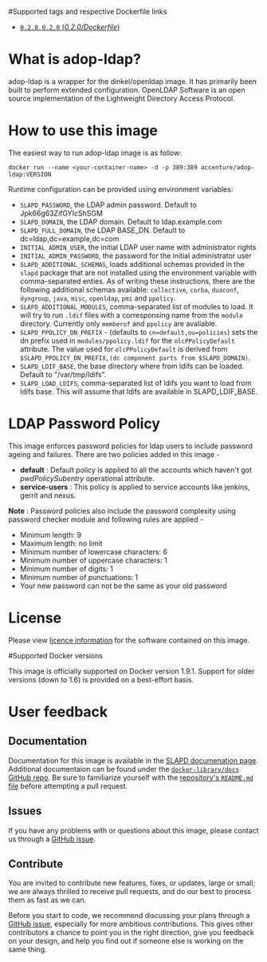 #Supported tags and respective Dockerfile links

- [`0.2.0`, `0.2.0` (*0.2.0/Dockerfile*)](https://github.com/Accenture/adop-ldap/blob/0.2.0/Dockerfile)

# What is adop-ldap?

adop-ldap is a wrapper for the dinkel/openldap image. It has primarily been built to perform extended configuration.
OpenLDAP Software is an open source implementation of the Lightweight Directory Access Protocol.

# How to use this image

The easiest way to run adop-ldap image is as follow:
```
docker run --name <your-container-name> -d -p 389:389 accenture/adop-ldap:VERSION
```

Runtime configuration can be provided using environment variables:

* `SLAPD_PASSWORD`, the LDAP admin password. Default to Jpk66g63ZifGYIcShSGM
* `SLAPD_DOMAIN`, the LDAP domain. Default to ldap.example.com
* `SLAPD_FULL_DOMAIN`, the LDAP BASE_DN. Default to dc=ldap,dc=example,dc=com
* `INITIAL_ADMIN_USER`, the initial LDAP user name with administrator rights
* `INITIAL_ADMIN_PASSWORD`, the password for the initial administrator user
* `SLAPD_ADDITIONAL_SCHEMAS`, loads additional schemas provided in the `slapd` package that are not installed using the environment variable with comma-separated enties. As of writing these instructions, there are the following additional schemas available: `collective`, `corba`, `duaconf`, `dyngroup`, `java`, `misc`, `openldap`, `pmi` and `ppolicy`.
* `SLAPD_ADDITIONAL_MODULES`, comma-separated list of modules to load. It will try to run `.ldif` files with a corresponsing name from the `module` directory. Currently only `memberof` and `ppolicy` are avaliable.
* `SLAPD_PPOLICY_DN_PREFIX` - (defaults to `cn=default,ou=policies`) sets the dn prefix used in `modules/ppolicy.ldif` for the `olcPPolicyDefault` attribute.  The value used for `olcPPolicyDefault` is derived from `$SLAPD_PPOLICY_DN_PREFIX,(dc component parts from $SLAPD_DOMAIN)`.
* `SLAPD_LDIF_BASE`, the base directory where from ldifs can be loaded. Default to "/var/tmp/ldifs".
* `SLAPD_LOAD_LDIFS`, comma-separated list of ldifs you want to load from ldifs base. This will assume that ldifs are available in SLAPD_LDIF_BASE.


# LDAP Password Policy

This image enforces password policies for ldap users to include password ageing and failures. There are two policies added in this image -

* **default** : Default policy is applied to all the accounts which haven't got _pwdPolicySubentry_ operational attribute. 
* **service-users** : This policy is applied to service accounts like jenkins, gerrit and nexus.

**Note** : Password policies also include the password complexity using password checker module and following rules are applied -

* Minimum length: 9
* Maximum length: no limit
* Minimum number of lowercase characters: 6
* Minimum number of uppercase characters: 1
* Minimum number of digits: 1
* Minimum number of punctuations: 1
* Your new password can not be the same as your old password 


# License
Please view [licence information](LICENCE.md) for the software contained on this image.

#Supported Docker versions

This image is officially supported on Docker version 1.9.1.
Support for older versions (down to 1.6) is provided on a best-effort basis.

# User feedback

## Documentation
Documentation for this image is available in the [SLAPD documenation page](http://www.openldap.org/software/man.cgi?query=slapd). 
Additional documentaion can be found under the [`docker-library/docs` GitHub repo](https://github.com/docker-library/docs). Be sure to familiarize yourself with the [repository's `README.md` file](https://github.com/docker-library/docs/blob/master/README.md) before attempting a pull request.

## Issues
If you have any problems with or questions about this image, please contact us through a [GitHub issue](https://github.com/Accenture/adop-ldap/issues).

## Contribute
You are invited to contribute new features, fixes, or updates, large or small; we are always thrilled to receive pull requests, and do our best to process them as fast as we can.

Before you start to code, we recommend discussing your plans through a [GitHub issue](https://github.com/Accenture/adop-ldap/issues), especially for more ambitious contributions. This gives other contributors a chance to point you in the right direction, give you feedback on your design, and help you find out if someone else is working on the same thing.
